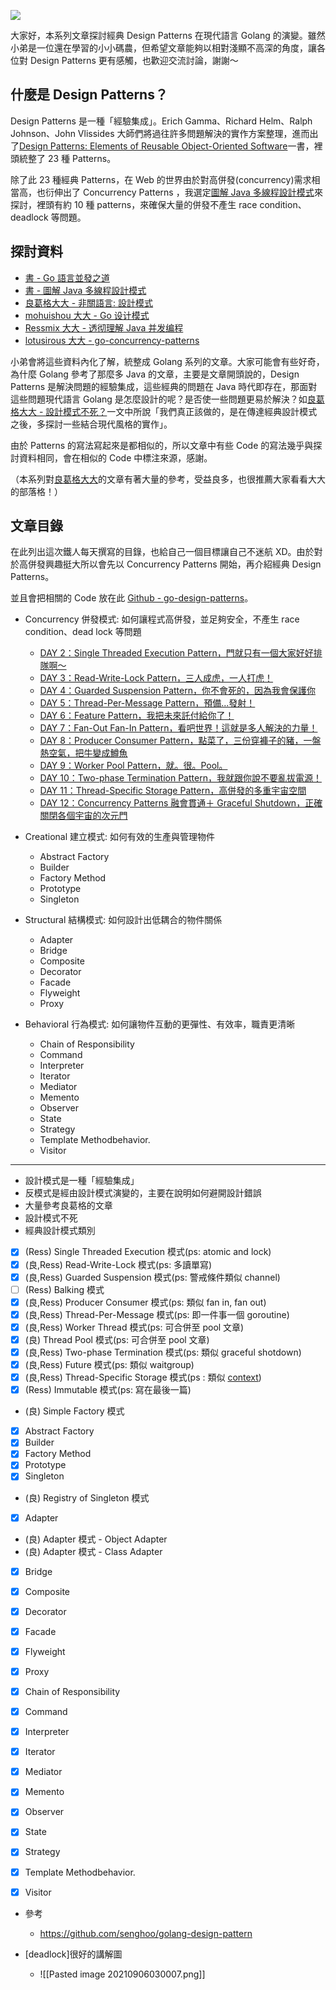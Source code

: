 ![](https://i.imgur.com/P87VC4O.png)

大家好，本系列文章探討經典 Design Patterns 在現代語言 Golang 的演變。雖然小弟是一位還在學習的小小碼農，但希望文章能夠以相對淺顯不高深的角度，讓各位對 Design Patterns 更有感觸，也歡迎交流討論，謝謝～

## 什麼是 Design Patterns？

Design Patterns 是一種「經驗集成」。Erich Gamma、Richard Helm、Ralph Johnson、John Vlissides 大師們將過往許多問題解決的實作方案整理，進而出了[Design Patterns: Elements of Reusable Object-Oriented Software](https://zh.wikipedia.org/wiki/%E8%AE%BE%E8%AE%A1%E6%A8%A1%E5%BC%8F%EF%BC%9A%E5%8F%AF%E5%A4%8D%E7%94%A8%E9%9D%A2%E5%90%91%E5%AF%B9%E8%B1%A1%E8%BD%AF%E4%BB%B6%E7%9A%84%E5%9F%BA%E7%A1%80)一書，裡頭統整了 23 種 Patterns。

除了此 23 種經典 Patterns，在 Web 的世界由於對高併發(concurrency)需求相當高，也衍伸出了 Concurrency Patterns ，我選定[圖解 Java 多線程設計模式](https://www.tenlong.com.tw/products/9787115462749)來探討，裡頭有約 10 種 patterns，來確保大量的併發不產生 race condition、deadlock 等問題。

## 探討資料

- [書 - Go 語言並發之道](https://www.tenlong.com.tw/products/9787519824945)
- [書 - 圖解 Java 多線程設計模式](https://www.tenlong.com.tw/products/9787115462749)
- [良葛格大大 - 非關語言: 設計模式](https://openhome.cc/Gossip/DesignPattern/)
- [mohuishou 大大 - Go 设计模式](https://lailin.xyz/post/go-design-pattern.html)
- [Ressmix 大大 - 透彻理解 Java 并发编程](https://segmentfault.com/blog/ressmix_multithread)
- [lotusirous 大大 - go-concurrency-patterns](https://github.com/lotusirous/go-concurrency-patterns)

小弟會將這些資料內化了解，統整成 Golang 系列的文章。大家可能會有些好奇，為什麼 Golang 參考了那麼多 Java 的文章，主要是文章開頭說的，Design Patterns 是解決問題的經驗集成，這些經典的問題在 Java 時代即存在，那面對這些問題現代語言 Golang 是怎麼設計的呢？是否使一些問題更易於解決？如[良葛格大大 - 設計模式不死？](https://www.ithome.com.tw/voice/89076)一文中所說「我們真正該做的，是在傳達經典設計模式之後，多探討一些結合現代風格的實作」。

由於 Patterns 的寫法寫起來是都相似的，所以文章中有些 Code 的寫法幾乎與探討資料相同，會在相似的 Code 中標注來源，感謝。

（本系列對[良葛格大大](https://openhome.cc/Gossip/index.html)的文章有著大量的參考，受益良多，也很推薦大家看看大大的部落格！）

## 文章目錄

在此列出這次鐵人每天撰寫的目錄，也給自己一個目標讓自己不迷航 XD。由於對於高併發興趣挺大所以會先以 Concurrency Patterns 開始，再介紹經典 Design Patterns。

並且會把相關的 Code 放在此 [Github - go-design-patterns](https://github.com/superj80820/go-design-patterns)。

- Concurrency 併發模式: 如何讓程式高併發，並足夠安全，不產生 race condition、dead lock 等問題

    - [DAY 2：Single Threaded Execution Pattern，門就只有一個大家好好排隊啊～](https://ithelp.ithome.com.tw/articles/10264769)
    - [DAY 3：Read-Write-Lock Pattern，三人成虎，一人打虎！](https://ithelp.ithome.com.tw/articles/10265460)
    - [DAY 4：Guarded Suspension Pattern，你不會死的，因為我會保護你](https://ithelp.ithome.com.tw/articles/10266278)
    - [DAY 5：Thread-Per-Message Pattern，預備...發射！](https://ithelp.ithome.com.tw/articles/10267174)
    - [DAY 6：Feature Pattern，我把未來託付給你了！](https://ithelp.ithome.com.tw/articles/10267843)
    - [DAY 7：Fan-Out Fan-In Pattern，看吧世界！這就是多人解決的力量！](https://ithelp.ithome.com.tw/articles/10268715)
    - [DAY 8：Producer Consumer Pattern，點菜了，三份穿褲子的豬，一盤熱空氣，把牛變成鱒魚](https://ithelp.ithome.com.tw/articles/10269446)
    - [DAY 9：Worker Pool Pattern，就。很。Pool。](https://ithelp.ithome.com.tw/articles/10270015)
    - [DAY 10：Two-phase Termination Pattern，我就跟你說不要亂拔電源！](https://ithelp.ithome.com.tw/articles/10270786)
    - [DAY 11：Thread-Specific Storage Pattern，高併發的多重宇宙空間](https://ithelp.ithome.com.tw/articles/10271558)
    - [DAY 12：Concurrency Patterns 融會貫通＋ Graceful Shutdown，正確關閉各個宇宙的次元門](https://ithelp.ithome.com.tw/articles/10272236)

- Creational 建立模式: 如何有效的生產與管理物件

    - Abstract Factory
    - Builder
    - Factory Method
    - Prototype
    - Singleton

- Structural 結構模式: 如何設計出低耦合的物件關係

    - Adapter
    - Bridge
    - Composite
    - Decorator
    - Facade
    - Flyweight
    - Proxy

- Behavioral 行為模式: 如何讓物件互動的更彈性、有效率，職責更清晰

    - Chain of Responsibility
    - Command
    - Interpreter
    - Iterator
    - Mediator
    - Memento
    - Observer
    - State
    - Strategy
    - Template Methodbehavior.
    - Visitor

---

- 設計模式是一種「經驗集成」
- 反模式是經由設計模式演變的，主要在說明如何避開設計錯誤
- 大量參考良葛格的文章
- 設計模式不死
- 經典設計模式類別

- [x] (Ress) Single Threaded Execution 模式(ps: atomic and lock)
- [x] (良,Ress) Read-Write-Lock 模式(ps: 多讀單寫)
- [x] (良,Ress) Guarded Suspension 模式(ps: 警戒條件類似 channel)
- [ ] (Ress) Balking 模式
- [x] (良,Ress) Producer Consumer 模式(ps: 類似 fan in, fan out)
- [x] (良,Ress) Thread-Per-Message 模式(ps: 即一件事一個 goroutine)
- [x] (良,Ress) Worker Thread 模式(ps: 可合併至 pool 文章)
- [x] (良) Thread Pool 模式(ps: 可合併至 pool 文章)
- [x] (良,Ress) Two-phase Termination 模式(ps: 類似 graceful shotdown)
- [x] (良,Ress) Future 模式(ps: 類似 waitgroup)
- [x] (良,Ress) Thread-Specific Storage 模式(ps : 類似 [context](https://stackoverflow.com/questions/31932945/does-go-have-something-like-threadlocal-from-java))
- [x] (Ress) Immutable 模式(ps: 寫在最後一篇)

- (良) Simple Factory 模式
- [x] Abstract Factory
- [x] Builder
- [x] Factory Method
- [x] Prototype
- [x] Singleton
- (良) Registry of Singleton 模式

- [x] Adapter
- (良) Adapter 模式 - Object Adapter
- (良) Adapter 模式 - Class Adapter
- [x] Bridge
- [x] Composite
- [x] Decorator
- [x] Facade
- [x] Flyweight
- [x] Proxy

- [x] Chain of Responsibility
- [x] Command
- [x] Interpreter
- [x] Iterator
- [x] Mediator
- [x] Memento
- [x] Observer
- [x] State
- [x] Strategy
- [x] Template Methodbehavior.
- [x] Visitor

- 參考

    - https://github.com/senghoo/golang-design-pattern

- [deadlock]很好的講解圖
    - ![[Pasted image 20210906030007.png]]
